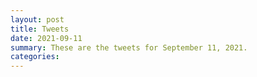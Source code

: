 ```yaml
---
layout: post
title: Tweets
date: 2021-09-11
summary: These are the tweets for September 11, 2021.
categories:
---
```


